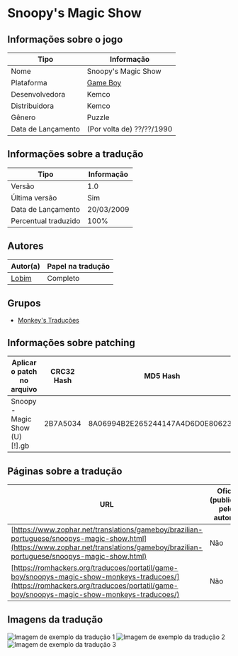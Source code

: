 # Snoopy's Magic Show

## Informações sobre o jogo

| Tipo | Informação |
| ----------- | ----------- |
| Nome | Snoopy's Magic Show |
| Plataforma | [Game Boy](../) |
| Desenvolvedora | Kemco |
| Distribuidora | Kemco |
| Gênero | Puzzle |
| Data de Lançamento | (Por volta de) ??/??/1990 |

## Informações sobre a tradução

| Tipo | Informação |
| ----------- | ----------- |
| Versão | 1\.0 |
| Última versão | Sim |
| Data de Lançamento | 20/03/2009 |
| Percentual traduzido | 100% |

## Autores

| Autor(a) | Papel na tradução |
| ----------- | ----------- |
| [Lobim](../../../autores/lobim/) | Completo |

## Grupos

* [Monkey's Traduções](../../../grupos/monkeys-traducoes/)

## Informações sobre patching

| Aplicar o patch no arquivo | CRC32 Hash | MD5 Hash |
| ----------- | ----------- | ----------- |
| Snoopy \- Magic Show \(U\) \[\!\]\.gb | 2B7A5034 | 8A06994B2E265244147A4D6D0E80623F |

## Páginas sobre a tradução

| URL | Oficial (publicado pelos autores) | Possuí link de download |
| ----------- | ----------- | ----------- |
| [https://www.zophar.net/translations/gameboy/brazilian-portuguese/snoopys-magic-show.html](https://www.zophar.net/translations/gameboy/brazilian-portuguese/snoopys-magic-show.html) | Não | Sim |
| [https://romhackers.org/traducoes/portatil/game-boy/snoopys-magic-show-monkeys-traducoes/](https://romhackers.org/traducoes/portatil/game-boy/snoopys-magic-show-monkeys-traducoes/) | Não | Não |

## Imagens da tradução

![Imagem de exemplo da tradução 1](1.png)
![Imagem de exemplo da tradução 2](2.png)
![Imagem de exemplo da tradução 3](3.png)